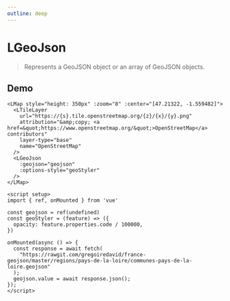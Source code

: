 ```yaml
---
outline: deep
---
```


# LGeoJson

> Represents a GeoJSON object or an array of GeoJSON objects.

## Demo

<script setup>
import "leaflet/dist/leaflet.css";
import { LMap, LTileLayer, LGeoJson } from '../../src/lib.ts';
import { ref, onMounted } from 'vue'

const geojson = ref(undefined)
const geoStyler = (feature) => ({
  opacity: feature.properties.code / 100000,
})

onMounted(async () => {
  import('leaflet').then(async () => {
    const response = await fetch(
      "https://rawgit.com/gregoiredavid/france-geojson/master/regions/pays-de-la-loire/communes-pays-de-la-loire.geojson"
    );
    geojson.value = await response.json();
  });
});
</script>

<LMap style="height: 350px" :zoom="8" :center="[47.21322, -1.559482]">
  <LTileLayer
    url="https://{s}.tile.openstreetmap.org/{z}/{x}/{y}.png"
    attribution="&amp;copy; <a href=&quot;https://www.openstreetmap.org/&quot;>OpenStreetMap</a> contributors"
    layer-type="base"
    name="OpenStreetMap"
  />
  <LGeoJson
    :geojson="geojson"
    :options-style="geoStyler"
  />
</LMap>

```vue{8-11,14-28}
<LMap style="height: 350px" :zoom="8" :center="[47.21322, -1.559482]">
  <LTileLayer
    url="https://{s}.tile.openstreetmap.org/{z}/{x}/{y}.png"
    attribution="&amp;copy; <a href=&quot;https://www.openstreetmap.org/&quot;>OpenStreetMap</a> contributors"
    layer-type="base"
    name="OpenStreetMap"
  />
  <LGeoJson
    :geojson="geojson"
    :options-style="geoStyler"
  />
</LMap>

<script setup>
import { ref, onMounted } from 'vue'

const geojson = ref(undefined)
const geoStyler = (feature) => ({
  opacity: feature.properties.code / 100000,
})

onMounted(async () => {
  const response = await fetch(
    "https://rawgit.com/gregoiredavid/france-geojson/master/regions/pays-de-la-loire/communes-pays-de-la-loire.geojson"
  );
  geojson.value = await response.json();
});
</script>
```

<!--@include: ../gen/components/LGeoJson.md-->
